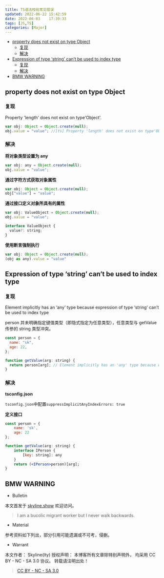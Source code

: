 ```yaml
---
title: TS语法校验常见错误
updated: 2022-06-22	15:42:59
date: 2022-06-03	17:39:33
tags: [JS,TS]
categories: [Major]
---
```

            
            

<!-- @import "[TOC]" {cmd="toc" depthFrom=1 depthTo=6 orderedList=false} -->

<!-- code_chunk_output -->

  - [property does not exist on type Object](#property-does-not-exist-on-type-object)
    - [复现](#复现)
    - [解决](#解决)
  - [Expression of type ‘string’ can’t be used to index type](#expression-of-type-string-cant-be-used-to-index-type)
    - [复现](#复现-1)
    - [解决](#解决-1)
  - [BMW WARNING](#bmw-warning)


<!-- /code_chunk_output -->

## property does not exist on type Object

### 复现

Property 'length' does not exist on type'Object'.

```jsx
var obj: Object = Object.create(null);
obj.value = "value"; //[ts] Property 'length' does not exist on type'Object'.
```

### 解决
<!--more-->

**将对象类型设置为 any**

```jsx
var obj: any = Object.create(null);
obj.value = "value";
```

**通过字符方式获取对象属性**

```jsx
var obj: Object = Object.create(null);
obj["value"] = "value";
```

**通过接口定义对象所具有的属性**

```jsx
var obj: ValueObject = Object.create(null);
obj.value = "value";

interface ValueObject {
  value?: string;
}
```

**使用断言强制执行**

```jsx
var obj: Object = Object.create(null);
(obj as any).value = "value"
```

## Expression of type ‘string’ can’t be used to index type

### 复现

Element implicitly has an ‘any’ type because expression of type ‘string’ can’t be used to index type

person 并未明确指定键值类型（即隐式指定为任意类型），任意类型与 getValue 传参的 string 类型冲突。

```jsx
const person = {
  name: "sk",
  age: 22,
};

function getValue(arg: string) {
  return person[arg]; // Element implicitly has an 'any' type because expression of type 'string' can't be used to index type '{ name: string; age: number; }'.
}
```

### 解决

**tsconfig.json**

`tsconfig.json`中配置`suppressImplicitAnyIndexErrors: true`

**定义接口**

```jsx
const person = {
    name: 'sk',
    age: 22
};

function getValue(arg: string) {
	interface IPerson {
		[key: string]: any
	}
    return (<IPerson>person)[arg];
}
```

## BMW WARNING

- Bulletin

本文首发于 [skyline.show](http://www.skyline.show)  欢迎访问。

> I am a bucolic migrant worker but I never walk backwards.

- Material

参考资料如下列出，部分引用可能遗漏或不可考，侵删。

>

- Warrant

本文作者： Skyline(lty)
授权声明： 本博客所有文章除特别声明外， 均采用 CC BY - NC - SA 3.0 协议。 转载请注明出处！

> [CC BY - NC - SA 3.0](https://creativecommons.org/licenses/by-nc-sa/3.0/deed.zh)
